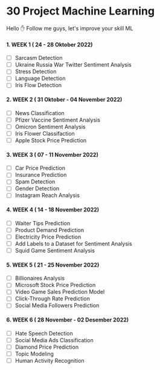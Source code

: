 # 30 Project Machine Learning

Hello ✋
Follow me guys, let's improve your skill ML

#### 1. WEEK 1 ( 24 - 28 Oktober 2022)
- [ ] Sarcasm Detection
- [ ] Ukraine Russia War Twitter Sentiment Analysis
- [ ] Stress Detection
- [ ] Language Detection
- [ ] Iris Flow Detection

#### 2. WEEK 2 ( 31 Oktober - 04 November 2022)
- [ ] News Classification
- [ ] Pfizer Vaccine Sentiment Analysis
- [ ] Omicron Sentiment Analysis
- [ ] Iris Flower Classifaction
- [ ] Apple Stock Price Prediction

#### 3. WEEK 3 ( 07 - 11 November 2022)
- [ ] Car Price Prediction
- [ ] Insurance Prediction
- [ ] Spam Detection
- [ ] Gender Detection
- [ ] Instagram Reach Analysis

#### 4. WEEK 4 ( 14 - 18 November 2022)
- [ ] Waiter Tips Prediction
- [ ] Product Demand Prediction
- [ ] Electricity Price Prediction
- [ ] Add Labels to a Dataset for Sentiment Analysis
- [ ] Squid Game Sentiment Analysis

#### 5. WEEK 5 ( 21 - 25 November 2022)
- [ ] Billionaires Analysis
- [ ] Microsoft Stock Price Prediction
- [ ] Video Game Sales Prediction Model
- [ ] Click-Through Rate Prediction
- [ ] Social Media Followers Prediction

#### 6. WEEK 6 ( 28 November - 02 Desember 2022)
- [ ] Hate Speech Detection
- [ ] Social Media Ads Classification
- [ ] Diamond Price Prediction
- [ ] Topic Modeling
- [ ] Human Activity Recognition